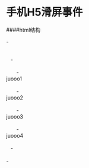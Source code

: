 # 手机H5滑屏事件
####html结构

-<div class="juo_container"><br> 
    -<div class="juo_swiper"><br> 
        -<div class="juo_item">juooo1</div><br> 
        -<div class="juo_item">juooo2</div><br> 
        -<div class="juo_item">juooo3</div><br> 
        -<div class="juo_item">juooo4</div><br> 
    -</div><br> 
-</div><br> 

